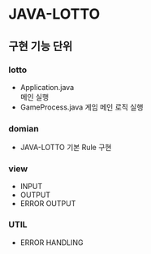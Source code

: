 # JAVA-LOTTO

## 구현 기능 단위 
### lotto
- Application.java   
    메인 실행
- GameProcess.java
    게임 메인 로직 실행

### domian
- JAVA-LOTTO 기본 Rule 구현

### view
- INPUT
- OUTPUT
- ERROR OUTPUT

### UTIL
- ERROR HANDLING
